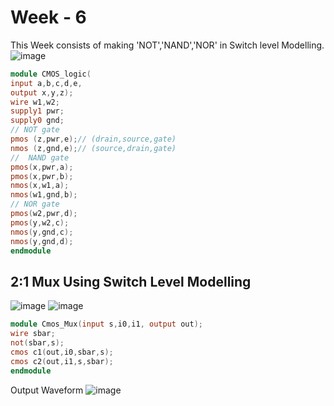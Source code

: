 # Week - 6
This Week consists of making 'NOT','NAND','NOR' in Switch level Modelling.
![image](https://github.com/user-attachments/assets/92db19d3-0d85-42b7-83db-4e7554c08ede)

```verilog
module CMOS_logic(
input a,b,c,d,e,
output x,y,z);
wire w1,w2;
supply1 pwr;
supply0 gnd;
// NOT gate
pmos (z,pwr,e);// (drain,source,gate)
nmos (z,gnd,e);// (source,drain,gate)
//  NAND gate
pmos(x,pwr,a);
pmos(x,pwr,b);
nmos(x,w1,a);
nmos(w1,gnd,b);
// NOR gate
pmos(w2,pwr,d);
pmos(y,w2,c);
nmos(y,gnd,c);
nmos(y,gnd,d);
endmodule
````
## 2:1 Mux Using Switch Level Modelling

![image](https://github.com/user-attachments/assets/5b4e5885-c00f-4394-9c4b-5c6db75d076c)
![image](https://github.com/user-attachments/assets/beb71096-2d36-48ce-bc76-ea3ccb673056)

```verilog
module Cmos_Mux(input s,i0,i1, output out);
wire sbar;
not(sbar,s);
cmos c1(out,i0,sbar,s);
cmos c2(out,i1,s,sbar);
endmodule
```
Output Waveform
![image](https://github.com/user-attachments/assets/03c597a8-0837-40b1-bc72-fa6be0109ec4)
